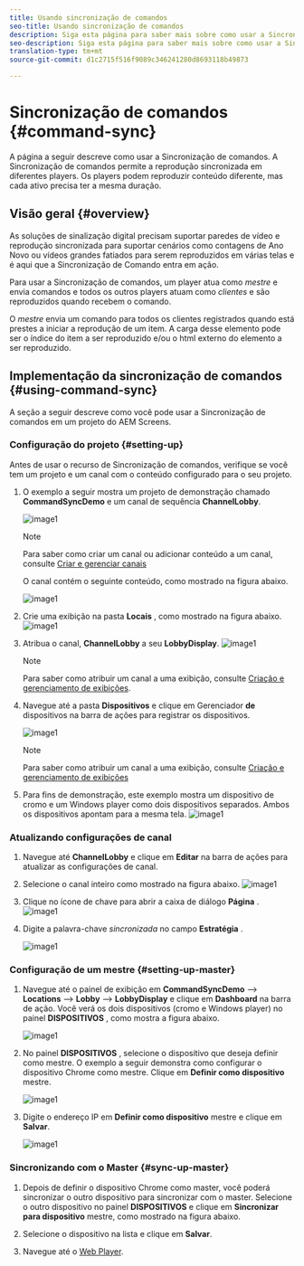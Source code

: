 ```yaml
---
title: Usando sincronização de comandos
seo-title: Usando sincronização de comandos
description: Siga esta página para saber mais sobre como usar a Sincronização de comandos.
seo-description: Siga esta página para saber mais sobre como usar a Sincronização de comandos.
translation-type: tm+mt
source-git-commit: d1c2715f516f9089c346241280d8693118b49873

---
```



# Sincronização de comandos {#command-sync}

A página a seguir descreve como usar a Sincronização de comandos. A Sincronização de comandos permite a reprodução sincronizada em diferentes players. Os players podem reproduzir conteúdo diferente, mas cada ativo precisa ter a mesma duração.

## Visão geral {#overview}

As soluções de sinalização digital precisam suportar paredes de vídeo e reprodução sincronizada para suportar cenários como contagens de Ano Novo ou vídeos grandes fatiados para serem reproduzidos em várias telas e é aqui que a Sincronização de Comando entra em ação.

Para usar a Sincronização de comandos, um player atua como *mestre* e envia comandos e todos os outros players atuam como *clientes* e são reproduzidos quando recebem o comando.

O *mestre* envia um comando para todos os clientes registrados quando está prestes a iniciar a reprodução de um item. A carga desse elemento pode ser o índice do item a ser reproduzido e/ou o html externo do elemento a ser reproduzido.

## Implementação da sincronização de comandos {#using-command-sync}

A seção a seguir descreve como você pode usar a Sincronização de comandos em um projeto do AEM Screens.

### Configuração do projeto {#setting-up}

Antes de usar o recurso de Sincronização de comandos, verifique se você tem um projeto e um canal com o conteúdo configurado para o seu projeto.

1. O exemplo a seguir mostra um projeto de demonstração chamado **CommandSyncDemo** e um canal de sequência **ChannelLobby**.

   ![image1](assets/command-sync/command-sync1.png)

   >[!NOTE]
   >
   >Para saber como criar um canal ou adicionar conteúdo a um canal, consulte [Criar e gerenciar canais](/help/user-guide/managing-channels.md)

   O canal contém o seguinte conteúdo, como mostrado na figura abaixo.

   ![image1](assets/command-sync/command-sync2.png)

1. Crie uma exibição na pasta **Locais** , como mostrado na figura abaixo.
   ![image1](assets/command-sync/command-sync3.png)

1. Atribua o canal, **ChannelLobby** a seu **LobbyDisplay**.
   ![image1](assets/command-sync/command-sync4.png)

   >[!NOTE]
   >
   >Para saber como atribuir um canal a uma exibição, consulte [Criação e gerenciamento de exibições](/help/user-guide/managing-displays.md).

1. Navegue até a pasta **Dispositivos** e clique em Gerenciador **de** dispositivos na barra de ações para registrar os dispositivos.

   ![image1](assets/command-sync5.png)

   >[!NOTE]
   >
   >Para saber como atribuir um canal a uma exibição, consulte [Criação e gerenciamento de exibições](/help/user-guide/managing-displays.md)

1. Para fins de demonstração, este exemplo mostra um dispositivo de cromo e um Windows player como dois dispositivos separados. Ambos os dispositivos apontam para a mesma tela.
   ![image1](assets/command-sync6.png)

### Atualizando configurações de canal

1. Navegue até **ChannelLobby** e clique em **Editar** na barra de ações para atualizar as configurações de canal.

1. Selecione o canal inteiro como mostrado na figura abaixo.
   ![image1](assets/command-sync/command-sync7.png)

1. Clique no ícone de chave para abrir a caixa de diálogo **Página** .
   ![image1](assets/command-sync/command-sync8.png)

1. Digite a palavra-chave *sincronizada* no campo **Estratégia** .

   ![image1](assets/command-sync/command-sync9.png)


### Configuração de um mestre {#setting-up-master}

1. Navegue até o painel de exibição em **CommandSyncDemo** —> **Locations** —> **Lobby** —> **LobbyDisplay** e clique em **Dashboard** na barra de ação.
Você verá os dois dispositivos (cromo e Windows player) no painel **DISPOSITIVOS** , como mostra a figura abaixo.

   ![image1](assets/command-sync7.png)

1. No painel **DISPOSITIVOS** , selecione o dispositivo que deseja definir como mestre. O exemplo a seguir demonstra como configurar o dispositivo Chrome como mestre. Clique em **Definir como dispositivo** mestre.

   ![image1](assets/command-sync8.png)

1. Digite o endereço IP em **Definir como dispositivo** mestre e clique em **Salvar**.

   ![image1](assets/command-sync9.png)

### Sincronizando com o Master {#sync-up-master}

1. Depois de definir o dispositivo Chrome como master, você poderá sincronizar o outro dispositivo para sincronizar com o master.
Selecione o outro dispositivo no painel **DISPOSITIVOS** e clique em **Sincronizar para dispositivo** mestre, como mostrado na figura abaixo.

1. Selecione o dispositivo na lista e clique em **Salvar**.


1. Navegue até o [Web Player](http://localhost:4502/screens/player.html).





